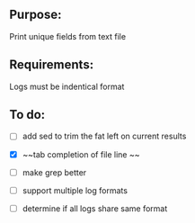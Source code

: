 ## Purpose:
  Print unique fields from text file 

## Requirements: 
  Logs must be indentical format

## To do:
  - [ ] add sed to trim the fat left on current results
  - [X] ~~tab completion of file line ~~
  - [ ] make grep better
  - [ ] support multiple log formats
  - [ ] determine if all logs share same format
 
    
